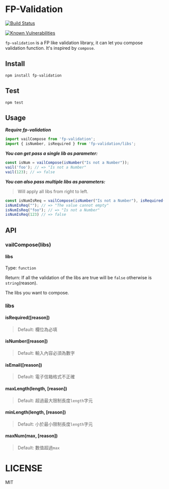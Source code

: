 # FP-Validation

[![Build Status](https://travis-ci.org/addhome2001/fp-validation.svg?branch=master)](https://travis-ci.org/addhome2001/fp-validation)

[![Known Vulnerabilities](https://snyk.io/test/github/addhome2001/fp-validation/d763f8e1d95e6e74931089feb60076a92234ce21/badge.svg)](https://snyk.io/test/github/addhome2001/fp-validation/d763f8e1d95e6e74931089feb60076a92234ce21)

`fp-validation` is a FP like validation library, it can let you compose validation function. It's inspired by `compose`.

## Install
```
npm install fp-validation
```

## Test

```
npm test
```

## Usage
___Require fp-validation___

```js
import vailCompose from 'fp-validation';
import { isNumber, isRequired } from 'fp-validation/libs';
```

___You can get pass a single lib as parameter:___

```js
const isNum = vailCompose(isNumber("Is not a Number"));
vail('foo'); // => "Is not a Number"
vail(123); // => false
```

___You can also pass multiple libs as parameters:___

> Will apply all libs from right to left.

```js
const isNumIsReq = vailCompose(isNumber("Is not a Number"), isRequired('The value cannot empty'));
isNumIsReq(""); // => "The value cannot empty"
isNumIsReq("foo"); // => "Is not a Number"
isNumIsReq(123) // => false
```

## API

### vailCompose(libs)

#### libs

Type: `function`

Return: If all the validation of the libs are true will be `false` otherwise is `string`(reason).

The libs you want to compose.

### libs

#### isRequired([reason]) ####

> Default: 欄位為必填

#### isNumber([reason]) ####

> Default: 輸入內容必須為數字

#### isEmail([reason]) ####

> Default: 電子信箱格式不正確

#### maxLength(length, [reason]) ####
> Default: 超過最大限制長度`length`字元

#### minLength(length, [reason]) ####
> Default: 小於最小限制長度`length`字元

#### maxNum(max, [reason]) ####
> Default: 數值超過`max`


LICENSE
=======

MIT
